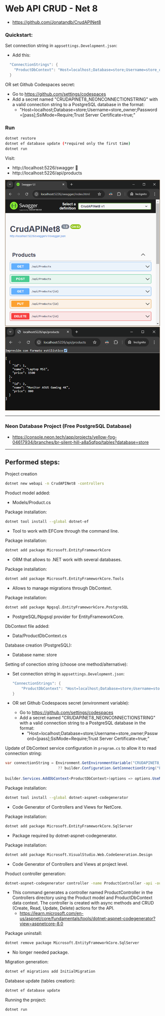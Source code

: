 # Web API CRUD - Net 8
- https://github.com/Jonatandb/CrudAPINet8

### Quickstart:

 Set connection string in `appsettings.Development.json`:
 - Add this:
```csharp
  "ConnectionStrings": {
    "ProductDbContext": "Host=localhost;Database=store;Username=store_owner;Password=[pass];SslMode=Require;Trust Server Certificate=true;"
  }
```
 OR set Github Codespaces secret:
- Go to https://github.com/settings/codespaces
- Add a secret named "CRUDAPINET8_NEONCONNECTIONSTRING" with a valid connection string to a PostgreSQL database in the format:
   - "Host=localhost;Database=store;Username=store_owner;Password=[pass];SslMode=Require;Trust Server Certificate=true;"


### Run

```bash
dotnet restore
dotnet ef database update (*required only the first time)
dotnet run
```
Visit:
- http://localhost:5226/swagger 🎉
- http://localhost:5226/api/products

![Swagger screenshot](Swagger_Screenshot.png)
![JSON response screenshot](JSON_response.png)


---

### Neon Database Project (Free PostgreSQL Database)
- https://console.neon.tech/app/projects/yellow-fog-04617934/branches/br-silent-hill-a8a5qfpq/tables?database=store

---

## Performed steps:
Project creation
```bash
dotnet new webapi -n CrudAPINet8 -controllers
```

Product model added:
- Models/Product.cs

Package installation:
```bash
dotnet tool install --global dotnet-ef
```
  - Tool to work with EFCore through the command line.

Package installation:
```bash
dotnet add package Microsoft.EntityFrameworkCore
```
  - ORM that allows to .NET work with several databases.

Package installation:
```bash
dotnet add package Microsoft.EntityFrameworkCore.Tools
```
  - Allows to manage migrations through DbContext.

Package installation:
```bash
dotnet add package Npgsql.EntityFrameworkCore.PostgreSQL
```
  - PostgreSQL/Npgsql provider for EntityFrameworkCore.

DbContext file added:
- Data/ProductDbContext.cs

Database creation (PostgreSQL):
- Database name: store

Setting of conection string (choose one method/alternative):
  - Set connection string in `appsettings.Development.json`:

    ```csharp
    "ConnectionStrings": {
        "ProductDbContext": "Host=localhost;Database=store;Username=store_owner;Password=[pass];SslMode=Require;Trust Server Certificate=true;"
    }
    ```
 - OR set Github Codespaces secret (environment variable):
    - Go to https://github.com/settings/codespaces
    - Add a secret named "CRUDAPINET8_NEONCONNECTIONSTRING" with a valid connection string to a PostgreSQL database in the format:
      - "Host=localhost;Database=store;Username=store_owner;Password=[pass];SslMode=Require;Trust Server Certificate=true;"

Update of DbContext service configuration in `program.cs` to allow it to read connection string:
```csharp
var connectionString = Environment.GetEnvironmentVariable("CRUDAPINET8_NEONCONNECTIONSTRING")
                        ?? builder.Configuration.GetConnectionString("ProductDbContext");

builder.Services.AddDbContext<ProductDbContext>(options => options.UseNpgsql(connectionString ?? throw new InvalidOperationException("Connection string 'ProductDbContext' not found.")));
```

Package installation:
```bash
dotnet tool install --global dotnet-aspnet-codegenerator
```
  - Code Generator of Controllers and Views for NetCore.

Package installation:
```bash
dotnet add package Microsoft.EntityFrameworkCore.SqlServer
```
  - Package required by dotnet-aspnet-codegenerator.

Package installation:
```bash
dotnet add package Microsoft.VisualStudio.Web.CodeGeneration.Design
```
  - Code Generator of Controllers and Views at project level.


Product controller generation:
```bash
dotnet-aspnet-codegenerator controller -name ProductController -api -outDir Controllers --model Product --dataContext ProductDbContext -async -actions
```
 - This command generates a controller named ProductController in the Controllers directory using the Product model and ProductDbContext data context. The controller is created with async methods and CRUD (Create, Read, Update, Delete) actions for the API.
   - https://learn.microsoft.com/en-us/aspnet/core/fundamentals/tools/dotnet-aspnet-codegenerator?view=aspnetcore-8.0

Package uninstall:
```bash
dotnet remove package Microsoft.EntityFrameworkCore.SqlServer
```
  - No longer needed package.

Migration generation:
```bash
dotnet ef migrations add InitialMigration
```

Database update (tables creation):
```bash
dotnet ef database update
```

Running the project:
```bash
dotnet run
```
